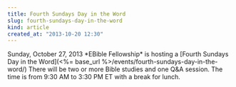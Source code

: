 ```yaml
---
title: Fourth Sundays Day in the Word
slug: fourth-sundays-day-in-the-word
kind: article
created_at: "2013-10-20 12:30"
---
```

<div itemscope itemtype="http://schema.org/Event" markdown="1">
<meta itemprop="name" content="<%= h :title %>">

<span itemprop="description">
Sunday, October 27, 2013 *EBible Fellowship* is hosting a 
[Fourth Sundays Day in the Word](<%= base_url %>/events/fourth-sundays-day-in-the-word/)
There will be two or more Bible studies and one Q&A session.  
The time is from 9:30 AM to 3:30 PM ET with a break for lunch.
</span>

<meta itemprop="startDate" content="2013-10-27T09:30-0400">
<meta itemprop="endDate" content="2013-10-27T15:30-0400">

</div>

